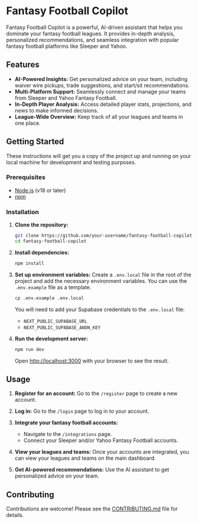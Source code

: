 # Fantasy Football Copilot

Fantasy Football Copilot is a powerful, AI-driven assistant that helps you dominate your fantasy football leagues. It provides in-depth analysis, personalized recommendations, and seamless integration with popular fantasy football platforms like Sleeper and Yahoo.

## Features

- **AI-Powered Insights:** Get personalized advice on your team, including waiver wire pickups, trade suggestions, and start/sit recommendations.
- **Multi-Platform Support:** Seamlessly connect and manage your teams from Sleeper and Yahoo Fantasy Football.
- **In-Depth Player Analysis:** Access detailed player stats, projections, and news to make informed decisions.
- **League-Wide Overview:** Keep track of all your leagues and teams in one place.

## Getting Started

These instructions will get you a copy of the project up and running on your local machine for development and testing purposes.

### Prerequisites

- [Node.js](https://nodejs.org/) (v18 or later)
- [npm](https://www.npmjs.com/)

### Installation

1.  **Clone the repository:**
    ```bash
    git clone https://github.com/your-username/fantasy-football-copilot.git
    cd fantasy-football-copilot
    ```

2.  **Install dependencies:**
    ```bash
    npm install
    ```

3.  **Set up environment variables:**
    Create a `.env.local` file in the root of the project and add the necessary environment variables. You can use the `.env.example` file as a template.

    ```bash
    cp .env.example .env.local
    ```

    You will need to add your Supabase credentials to the `.env.local` file:
    - `NEXT_PUBLIC_SUPABASE_URL`
    - `NEXT_PUBLIC_SUPABASE_ANON_KEY`

4.  **Run the development server:**
    ```bash
    npm run dev
    ```

    Open [http://localhost:3000](http://localhost:3000) with your browser to see the result.

## Usage

1.  **Register for an account:**
    Go to the `/register` page to create a new account.

2.  **Log in:**
    Go to the `/login` page to log in to your account.

3.  **Integrate your fantasy football accounts:**
    - Navigate to the `/integrations` page.
    - Connect your Sleeper and/or Yahoo Fantasy Football accounts.

4.  **View your leagues and teams:**
    Once your accounts are integrated, you can view your leagues and teams on the main dashboard.

5.  **Get AI-powered recommendations:**
    Use the AI assistant to get personalized advice on your team.

## Contributing

Contributions are welcome! Please see the [CONTRIBUTING.md](CONTRIBUTING.md) file for details.
